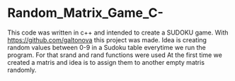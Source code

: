 # Random_Matrix_Game_C-
This code was written in c++ and intended to create a SUDOKU game.
With https://github.com/galtonova this project was made.
Idea is creating random values between 0-9 in a Sudoku table everytime we run the program.
For that srand and rand functions were used
At the first time we created a matris and idea is to assign them to another empty matris randomly.

